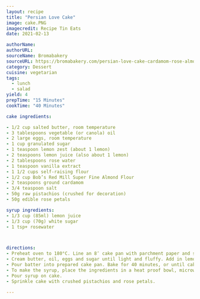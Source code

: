 ```yaml
---
layout: recipe
title: "Persian Love Cake" 
image: cake.PNG
imagecredit: Recipe Tin Eats
date: 2021-02-13

authorName: 
authorURL: 
sourceName: Bromabakery
sourceURL: https://bromabakery.com/persian-love-cake-cardamom-rose-almond-cake/
category: Dessert
cuisine: vegetarian 
tags:
  - lunch
  - salad
yield: 4
prepTime: "15 Minutes"
cookTime: "40 Minutes"

cake ingredients:

- 1/2 cup salted butter, room temperature
- 3 tablespoons vegetable (or canola) oil
- 2 large eggs, room temperature
- 1 cup granulated sugar
- 1 teaspoon lemon zest (about 1 lemon)
- 2 teaspoons lemon juice (also about 1 lemon)
- 2 tablespoons rose water
- 1 teaspoon vanilla extract
- 1 1/2 cups self-raising flour
- 1/2 cup Bob’s Red Mill Super Fine Almond Flour
- 2 teaspoons ground cardamom
- 3/4 teaspoon salt
- 50g raw pistachios (crushed for decoration)
- 50g edible rose petals

syrup ingredients:
- 1/3 cup (85ml) lemon juice
- 1/3 cup (70g) white sugar
- 1 tsp+ rosewater



directions:
- Preheat oven to 180°C. Line an 8″ cake pan with parchment paper and set aside.
- Cream butter, oil, eggs and sugar until light and fluffy. Add in lemon zest, lemon juice, rose water, and vanilla extract.
- Pour batter into prepared cake pan. Bake for 40 minutes, or until cake is lightly brown on top and a knife inserted into the center comes out clean. Allow to cool slightly before making the syrup.
- To make the syrup, place the ingredients in a heat proof bowl, microwave in 10 second bursts and stir until sugar disolves.
- Pour syrup on cake.
- Sprinkle cake with crushed pistachios and rose petals.

---
```

